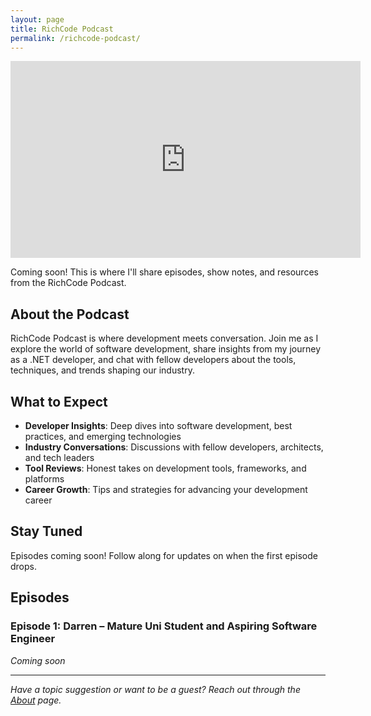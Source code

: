 ```yaml
---
layout: page
title: RichCode Podcast
permalink: /richcode-podcast/
---
```




<div class="video-container">
  <iframe width="560" height="315" src="https://www.youtube.com/embed/t13ecZsfsPU" title="RichCode Podcast Introduction" frameborder="0" allowfullscreen></iframe>
</div>

Coming soon! This is where I'll share episodes, show notes, and resources from the RichCode Podcast.

## About the Podcast

RichCode Podcast is where development meets conversation. Join me as I explore the world of software development, share insights from my journey as a .NET developer, and chat with fellow developers about the tools, techniques, and trends shaping our industry.

## What to Expect

- **Developer Insights**: Deep dives into software development, best practices, and emerging technologies
- **Industry Conversations**: Discussions with fellow developers, architects, and tech leaders
- **Tool Reviews**: Honest takes on development tools, frameworks, and platforms
- **Career Growth**: Tips and strategies for advancing your development career

## Stay Tuned

Episodes coming soon! Follow along for updates on when the first episode drops.

## Episodes

### Episode 1: Darren – Mature Uni Student and Aspiring Software Engineer

*Coming soon*

---

*Have a topic suggestion or want to be a guest? Reach out through the [About](/about/) page.* 